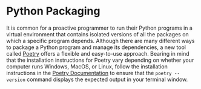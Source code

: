# Python Packaging

It is common for a proactive programmer to run their Python programs in a
virtual environment that contains isolated versions of all the packages on which
a specific program depends. Although there are many different ways to package a
Python program and manage its dependencies, a new tool called
[Poetry](https://python-poetry.org/) offers a flexible and easy-to-use approach.
Bearing in mind that the installation instructions for Poetry vary depending on
whether your computer runs Windows, MacOS, or Linux, follow the installation
instructions in the [Poetry Documentation](https://python-poetry.org/docs/) to
ensure that the `poetry --version` command displays the expected output in your
terminal window.

